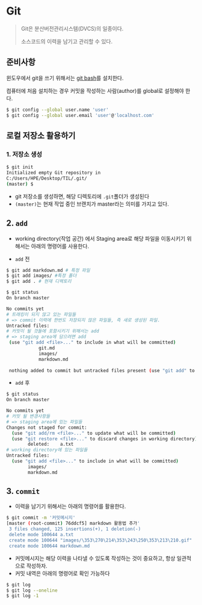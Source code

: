 

# Git

> Git은 분산버전관리시스템(DVCS)의 일종이다.
>
> 소스코드의 이력을 남기고 관리할 수 있다.



## 준비사항

윈도우에서 git을 쓰기 위해서는 [git bash](https://gitforwindows.org/)를 설치한다.

컴퓨터에 처음 설치하는 경우 커밋을 작성하는 사람(author)를 global로 설정해야 한다.

```bash
$ git config --global user.name 'user'
$ git config --global user.email 'user'@'localhost.com'
```



## 로컬 저장소 활용하기

### 1. 저장소 생성

```bash
$ git init
Initialized empty Git repository in
C:/Users/HPE/Desktop/TIL/.git/
(master) $
```

* git 저장소를 생성하면, 해당 디렉토리에 `.git`폴더가 생성된다
* `(master)`는 현재 작업 중인 브랜치가 master라는 의미를 가지고 있다.



## 2. `add`

* working directory(작업 공간) 에서 Staging area로 해당 파일을 이동시키기 위해서는 아래의 명령어를 사용한다.



* `add` 전

```bash
$ git add markdown.md # 특정 파일
$ git add images/ #특정 폴더
$ git add . # 현재 디렉토리
```

```bash
$ git status
On branch master

No commits yet
# 트래킹이 되지 않고 있는 파일들
# => commit 이력에 한번도 저장되지 않은 파일들, 즉 새로 생성된 파일.
Untracked files:
# 커밋이 될 것들에 포함시키기 위해서는 add
# => staging area에 담으려면 add
 (use "git add <file>..." to include in what will be committed)
 			git.md
 			images/
 			markdown.md
 			
 nothing added to commit but untracked files present (use "git add" to track)
```

* `add` 후

``` bash
$ git status
On branch master

No commits yet
# 커밋 될 변경사항들
# => staging area에 있는 파일들
Changes not staged for commit:
  (use "git add/rm <file>..." to update what will be committed)
  (use "git restore <file>..." to discard changes in working directory)
        deleted:    a.txt
# working directory에 있는 파일들
Untracked files:
  (use "git add <file>..." to include in what will be committed)
        images/
        markdown.md

```



## 3. `commit`

* 이력을 남기기 위해서는 아래의 명령어를 활용한다.

```bash
$ git commit -m '커밋메시지'
[master (root-commit) 76ddcf5] markdown 활용법 추가'
 3 files changed, 125 insertions(+), 1 deletion(-)
 delete mode 100644 a.txt
 create mode 100644 "images/\353\270\214\353\243\250\353\213\210.gif"
 create mode 100644 markdown.md
```

* 커밋메시지는 해당 이력을 나타낼 수 있도록 작성하는 것이 중요하고, 항상 일관적으로 작성하자.
* 커밋 내역은 아래의 명령어로 확인 가능하다

```bash
$ git log
$ git log --oneline
$ git log -1
```



